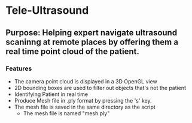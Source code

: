 # Tele-Ultrasound

## Purpose: Helping expert navigate ultrasound scaninng at remote places by offering them a real time point cloud of the patient.
 
 
### Features
 - The camera point cloud is displayed in a 3D OpenGL view
 - 2D bounding boxes are used to filter out objects that's not the patient
 - Identifying Patient in real time
 - Produce Mesh file in .ply format by pressing the 's' key.
 - The mesh file is saved in the same directory as the script
	- The mesh file is named "mesh.ply"
 
